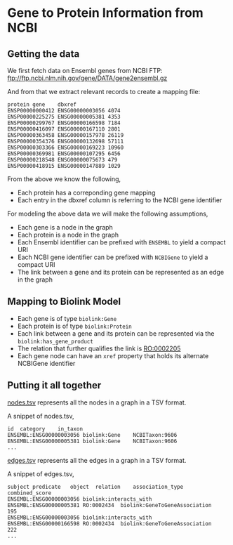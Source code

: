 # Gene to Protein Information from NCBI

## Getting the data

We first fetch data on Ensembl genes from NCBI FTP: ftp://ftp.ncbi.nlm.nih.gov/gene/DATA/gene2ensembl.gz

And from that we extract relevant records to create a mapping file:
```
protein	gene	dbxref
ENSP00000000412	ENSG00000003056	4074
ENSP00000225275	ENSG00000005381	4353
ENSP00000299767	ENSG00000166598	7184
ENSP00000416097	ENSG00000167110	2801
ENSP00000363458	ENSG00000157978	26119
ENSP00000354376	ENSG00000132698	57111
ENSP00000303366	ENSG00000169223	10960
ENSP00000369981	ENSG00000107295	6456
ENSP00000218548	ENSG00000075673	479
ENSP00000418915	ENSG00000147889	1029
```

From the above we know the following,
- Each protein has a correponding gene mapping
- Each entry in the dbxref column is referring to the NCBI gene identifier

For modeling the above data we will make the following assumptions,
- Each gene is a node in the graph
- Each protein is a node in the graph
- Each Ensembl identifier can be prefixed with `ENSEMBL` to yield a compact URI
- Each NCBI gene identifier can be prefixed with `NCBIGene` to yield a compact URI
- The link between a gene and its protein can be represented as an edge in the graph


## Mapping to Biolink Model

- Each gene is of type `biolink:Gene`
- Each protein is of type `biolink:Protein`
- Each link between a gene and its protein can be represented via the `biolink:has_gene_product`
- The relation that further qualifies the link is [RO:0002205](https://www.ebi.ac.uk/ols/ontologies/ro/properties?iri=http%3A%2F%2Fpurl.obolibrary.org%2Fobo%2FRO_0002205)
- Each gene node can have an `xref` property that holds its alternate NCBIGene identifier


## Putting it all together

[nodes.tsv](nodes.tsv) represents all the nodes in a graph in a TSV format.

A snippet of nodes.tsv,

```
id	category	in_taxon
ENSEMBL:ENSG00000003056	biolink:Gene	NCBITaxon:9606
ENSEMBL:ENSG00000005381	biolink:Gene	NCBITaxon:9606
...
```

[edges.tsv](edges.tsv) represents all the edges in a graph in a TSV format.

A snippet of edges.tsv,

```
subject	predicate	object	relation	association_type	combined_score
ENSEMBL:ENSG00000003056	biolink:interacts_with	ENSEMBL:ENSG00000005381	RO:0002434	biolink:GeneToGeneAssociation	195
ENSEMBL:ENSG00000003056	biolink:interacts_with	ENSEMBL:ENSG00000166598	RO:0002434	biolink:GeneToGeneAssociation	222
...
```
